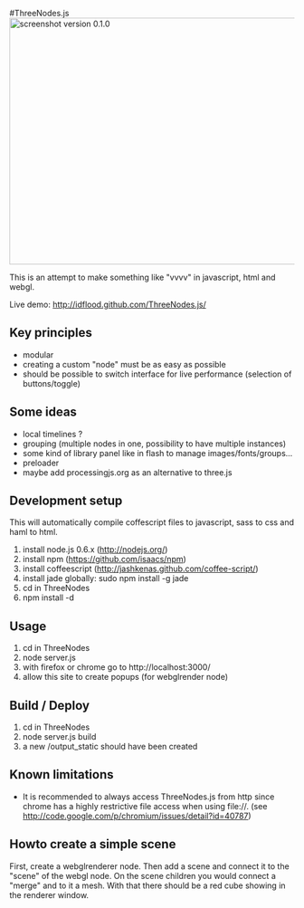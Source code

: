 #ThreeNodes.js
<img src="http://github.com/idflood/ThreeNodes.js/raw/master/public/misc/screenshot1.jpg" width="852" height="436" alt="screenshot version 0.1.0">

This is an attempt to make something like "vvvv" in javascript, html and webgl.

Live demo: http://idflood.github.com/ThreeNodes.js/

## Key principles
- modular
- creating a custom "node" must be as easy as possible
- should be possible to switch interface for live performance (selection of buttons/toggle)

## Some ideas
- local timelines ?
- grouping (multiple nodes in one, possibility to have multiple instances)
- some kind of library panel like in flash to manage images/fonts/groups... 
- preloader
- maybe add processingjs.org as an alternative to three.js

## Development setup
This will automatically compile coffescript files to javascript, sass to css and haml to html.

1. install node.js 0.6.x (http://nodejs.org/)
2. install npm (https://github.com/isaacs/npm)
3. install coffeescript (http://jashkenas.github.com/coffee-script/)
4. install jade globally: sudo npm install -g jade 
5. cd in ThreeNodes
6. npm install -d

## Usage
1. cd in ThreeNodes
2. node server.js
3. with firefox or chrome go to http://localhost:3000/
4. allow this site to create popups (for webglrender node)

## Build / Deploy
1. cd in ThreeNodes
2. node server.js build
3. a new /output_static should have been created

## Known limitations
- It is recommended to always access ThreeNodes.js from http since chrome has a highly restrictive file access when using file://. (see http://code.google.com/p/chromium/issues/detail?id=40787)

## Howto create a simple scene
First, create a webglrenderer node. Then add a scene and connect it to the "scene" of the webgl node. On the scene children you would connect a "merge" and to it a mesh. With that there should be a red cube showing in the renderer window.
